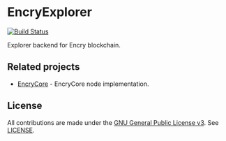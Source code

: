 # EncryExplorer

[![Build Status](https://travis-ci.org/EncryFoundation/EncryExplorer.svg?branch=master)](https://travis-ci.org/EncryFoundation/EncryExplorer)

Explorer backend for Encry blockchain.

## Related projects

* [EncryCore](https://github.com/EncryFoundation/EncryCore) - EncryCore node implementation.

## License

All contributions are made under the [GNU General Public License v3](https://www.gnu.org/licenses/gpl-3.0.en.html). See [LICENSE](LICENSE).